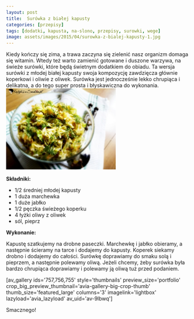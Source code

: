 ```yaml
---
layout: post
title:  Surówka z białej kapusty
categories: [przepisy]
tags: [dodatki, kapusta, na-slono, przepisy, surowki, wege]
image: assets/images/2015/04/surowka-z-bialej-kapusty-1.jpg
---
```

Kiedy kończy się zima, a trawa zaczyna się zielenić nasz organizm domaga się witamin. Wtedy też warto zamienić gotowane i duszone warzywa, na świeże surówki, które będą świetnym dodatkiem do obiadu. Ta wersja surówki z młodej białej kapusty swoja kompozycję zawdzięcza głównie koperkowi i oliwie z oliwek. Surówka jest jednocześnie lekko chrupiąca i delikatna, a do tego super prosta i błyskawiczna do wykonania.
![](assets/images/2015/04/salatka-z-bialej-kapusty-2-300x222.jpg)



**Składniki:**


* 1/2 średniej młodej kapusty
* 1 duża marchewka
* 1 duże jabłko
* 1/2 pęczka świeżego koperku
* 4 łyżki oliwy z oliwek
* sól, pieprz


**Wykonanie:**

Kapustę szatkujemy na drobne paseczki. Marchewkę i jabłko obieramy, a następnie ścieramy na tarce i dodajemy do kapusty. Koperek siekamy drobno i dodajemy do całości. Surówkę doprawiamy do smaku solą i pieprzem, a następnie polewamy oliwą. Jeżeli chcemy, żeby surówka była bardzo chrupiąca doprawiamy i polewamy ją oliwą tuż przed podaniem.

[av\_gallery ids='757,756,755' style='thumbnails' preview\_size='portfolio' crop\_big\_preview\_thumbnail='avia-gallery-big-crop-thumb' thumb\_size='featured\_large' columns='3' imagelink='lightbox' lazyload='avia\_lazyload' av\_uid='av-9lbwq']

Smacznego!
    